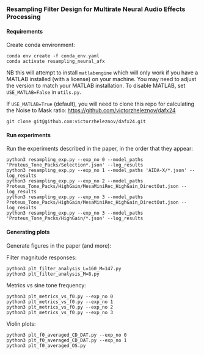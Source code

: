 ### Resampling Filter Design for Multirate Neural Audio Effects Processing



#### Requirements

Create conda environment:
```
conda env create -f conda_env.yaml
conda activate resampling_neural_afx
```
NB this will attempt to install `matlabengine` which will only work if you have a MATLAB installed (with a license) on your machine. You may need to adjust the version to match your MATLAB installation. To disable MATLAB, set `USE_MATLAB=False` in `utils.py`.

If `USE_MATLAB=True` (default), you will need to clone this repo for calculating the Noise to Mask ratio: https://github.com/victorzheleznov/dafx24
```angular2html
git clone git@github.com:victorzheleznov/dafx24.git 
```

#### Run experiments
Run the experiments described in the paper, in the order that they appear:
```angular2html
python3 resampling_exp.py --exp_no 0 --model_paths 'Proteus_Tone_Packs/Selection*.json' --log_results
python3 resampling_exp.py --exp_no 1 --model_paths 'AIDA-X/*.json' --log_results
python3 resampling_exp.py --exp_no 2 --model_paths Proteus_Tone_Packs/HighGain/MesaMiniRec_HighGain_DirectOut.json --log_results
python3 resampling_exp.py --exp_no 3 --model_paths Proteus_Tone_Packs/HighGain/MesaMiniRec_HighGain_DirectOut.json --log_results
python3 resampling_exp.py --exp_no 3 --model_paths 'Proteus_Tone_Packs/HighGain/*.json' --log_results
```

#### Generating plots
Generate figures in the paper (and more):

Filter magnitude responses:
```angular2html
python3 plt_filter_analysis_L=160_M=147.py
python3 plt_filter_analysis_M=8.py
```

Metrics vs sine tone frequency:
```angular2html
python3 plt_metrics_vs_f0.py --exp_no 0
python3 plt_metrics_vs_f0.py --exp_no 1
python3 plt_metrics_vs_f0.py --exp_no 2
python3 plt_metrics_vs_f0.py --exp_no 3
```

Violin plots:
```angular2html
python3 plt_f0_averaged_CD_DAT.py --exp_no 0
python3 plt_f0_averaged_CD_DAT.py --exp_no 1
python3 plt_f0_averaged_OS.py
```
